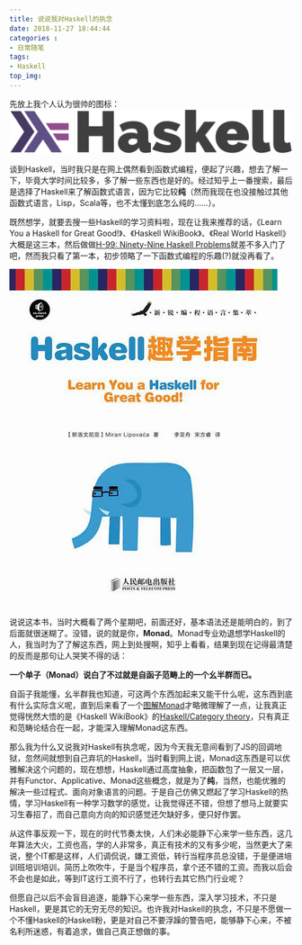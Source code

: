 ```yaml
---
title: 说说我对Haskell的执念
date: 2018-11-27 18:44:44
categories :
- 日常随笔
tags:
- Haskell
top_img:
---
```


先放上我个人认为很帅的图标：
![个人认为很帅气的图标](haskell_obsession/haskell-logo.svg)

谈到Haskell，当时我只是在网上偶然看到函数式编程，便起了兴趣，想去了解一下，毕竟大学时间比较多，多了解一些东西也是好的。经过知乎上一番搜索，最后是选择了Haskell来了解函数式语言，因为它比较**纯**（然而我现在也没接触过其他函数式语言，Lisp，Scala等，也不太懂到底怎么纯的……）。

既然想学，就要去搜一些Haskell的学习资料啦，现在让我来推荐的话，《Learn You a Haskell for Great Good!》、《Haskell WikiBook》、《Real World Haskell》大概是这三本，然后做做[H-99: Ninety-Nine Haskell Problems](https://wiki.haskell.org/H-99:_Ninety-Nine_Haskell_Problems)就差不多入门了吧，然而我只看了第一本，初步领略了一下函数式编程的乐趣(?)就没再看了。

<!--more-->

![我的入门书](haskell_obsession/1.jpg)

说说这本书，当时大概看了两个星期吧，前面还好，基本语法还是能明白的，到了后面就很迷糊了。没错，说的就是你，**Monad**。Monad专业劝退想学Haskell的人，我当时为了了解这东西，网上到处搜啊，知乎上看看，结果到现在记得最清楚的反而是那句让人哭笑不得的话：

**一个单子（Monad）说白了不过就是自函子范畴上的一个幺半群而已。**

自函子我能懂，幺半群我也知道，可这两个东西加起来又能干什么呢，这东西到底有什么实际含义呢，直到后来看了一个[图解Monad](http://adit.io/posts/2013-04-17-functors,_applicatives,_and_monads_in_pictures.html)才略微理解了一点，让我真正觉得恍然大悟的是《Haskell WikiBook》的[Haskell/Category theory](https://en.wikibooks.org/wiki/Haskell/Category_theory)，只有真正和范畴论结合在一起，才能深入理解Monad这东西。

那么我为什么又说我对Haskell有执念呢，因为今天我无意间看到了JS的回调地狱，忽然间就想到自己弃坑的Haskell，当时看到网上说，Monad这东西是可以优雅解决这个问题的，现在想想，Haskell通过高度抽象，把函数包了一层又一层，并有Functor、Applicative、Monad这些概念，就是为了**纯**，当然，也能优雅的解决一些过程式、面向对象语言的问题。于是自己仿佛又燃起了学习Haskell的热情，学习Haskell有一种学习数学的感觉，让我觉得还不错，但想了想马上就要实习生春招了，而自己意向方向的知识感觉还欠缺好多，便只好作罢。

从这件事反观一下，现在的时代节奏太快，人们未必能静下心来学一些东西，这几年算法大火，工资也高，学的人非常多，真正有技术的又有多少呢，当然更大了来说，整个IT都是这样，人们调侃说，嫌工资低，转行当程序员总没错，于是便进培训班培训培训，简历上吹吹牛，于是当个程序员，拿个还不错的工资。而我以后会不会也是如此，等到IT这行工资不行了，也转行去其它热门行业呢？

但愿自己以后不会盲目追逐，能静下心来学一些东西，深入学习技术，不只是Haskell，更是其它的无穷无尽的知识。也许我对Haskell的执念，不只是不愿做一个不懂Haskell的Haskell粉，更是对自己不要浮躁的警告吧，能够静下心来，不被名利所迷惑，有着追求，做自己真正想做的事。